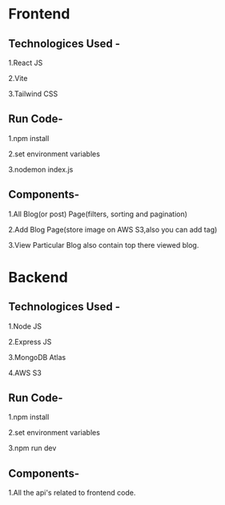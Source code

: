 # Frontend

## Technologices Used -
   1.React JS
   
   2.Vite
   
   3.Tailwind CSS

## Run Code-
  1.npm install
  
  2.set environment variables
  
  3.nodemon index.js

## Components-
  1.All Blog(or post) Page(filters, sorting and pagination)
  
  2.Add Blog Page(store image on AWS S3,also you can add tag)
  
  3.View Particular Blog also contain top there viewed blog.
  

# Backend

## Technologices Used -
   1.Node JS
   
   2.Express JS
   
   3.MongoDB Atlas
   
   4.AWS S3
   
## Run Code-
  1.npm install
  
  2.set environment variables
  
  3.npm run dev

## Components-
  1.All the api's related to frontend code.
  
